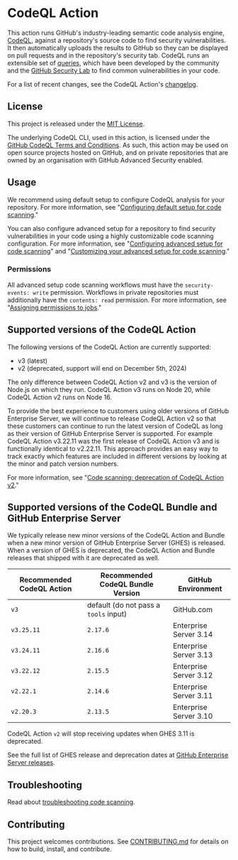 # CodeQL Action

This action runs GitHub's industry-leading semantic code analysis engine, [CodeQL](https://codeql.github.com/), against a repository's source code to find security vulnerabilities. It then automatically uploads the results to GitHub so they can be displayed on pull requests and in the repository's security tab. CodeQL runs an extensible set of [queries](https://github.com/github/codeql), which have been developed by the community and the [GitHub Security Lab](https://securitylab.github.com/) to find common vulnerabilities in your code.

For a list of recent changes, see the CodeQL Action's [changelog](CHANGELOG.md).

## License

This project is released under the [MIT License](LICENSE).

The underlying CodeQL CLI, used in this action, is licensed under the [GitHub CodeQL Terms and Conditions](https://securitylab.github.com/tools/codeql/license). As such, this action may be used on open source projects hosted on GitHub, and on private repositories that are owned by an organisation with GitHub Advanced Security enabled.

## Usage

We recommend using default setup to configure CodeQL analysis for your repository. For more information, see "[Configuring default setup for code scanning](https://docs.github.com/en/code-security/code-scanning/enabling-code-scanning/configuring-default-setup-for-code-scanning)."

You can also configure advanced setup for a repository to find security vulnerabilities in your code using a highly customizable code scanning configuration. For more information, see "[Configuring advanced setup for code scanning](https://docs.github.com/en/code-security/code-scanning/creating-an-advanced-setup-for-code-scanning/configuring-advanced-setup-for-code-scanning)" and "[Customizing your advanced setup for code scanning](https://docs.github.com/en/code-security/code-scanning/creating-an-advanced-setup-for-code-scanning/customizing-your-advanced-setup-for-code-scanning)."

### Permissions

All advanced setup code scanning workflows must have the `security-events: write` permission. Workflows in private repositories must additionally have the `contents: read` permission. For more information, see "[Assigning permissions to jobs](https://docs.github.com/en/actions/using-jobs/assigning-permissions-to-jobs)."

## Supported versions of the CodeQL Action

The following versions of the CodeQL Action are currently supported:

- v3 (latest)
- v2 (deprecated, support will end on December 5th, 2024)

The only difference between CodeQL Action v2 and v3 is the version of Node.js on which they run. CodeQL Action v3 runs on Node 20, while CodeQL Action v2 runs on Node 16.

To provide the best experience to customers using older versions of GitHub Enterprise Server, we will continue to release CodeQL Action v2 so that these customers can continue to run the latest version of CodeQL as long as their version of GitHub Enterprise Server is supported. For example CodeQL Action v3.22.11 was the first release of CodeQL Action v3 and is functionally identical to v2.22.11. This approach provides an easy way to track exactly which features are included in different versions by looking at the minor and patch version numbers.

For more information, see "[Code scanning: deprecation of CodeQL Action v2](https://github.blog/changelog/2024-01-12-code-scanning-deprecation-of-codeql-action-v2/)."

## Supported versions of the CodeQL Bundle and GitHub Enterprise Server

We typically release new minor versions of the CodeQL Action and Bundle when a new minor version of GitHub Enterprise Server (GHES) is released. When a version of GHES is deprecated, the CodeQL Action and Bundle releases that shipped with it are deprecated as well.

| Recommended CodeQL Action | Recommended CodeQL Bundle Version | GitHub Environment |
|---------|----------|--------------|
| `v3` | default (do not pass a `tools` input) | GitHub.com |
| `v3.25.11` | `2.17.6` | Enterprise Server 3.14 |
| `v3.24.11` | `2.16.6` | Enterprise Server 3.13 |
| `v3.22.12` | `2.15.5` | Enterprise Server 3.12 |
| `v2.22.1` | `2.14.6` | Enterprise Server 3.11 |
| `v2.20.3` | `2.13.5` | Enterprise Server 3.10 |

CodeQL Action `v2` will stop receiving updates when GHES 3.11 is deprecated.

See the full list of GHES release and deprecation dates at [GitHub Enterprise Server releases](https://docs.github.com/en/enterprise-server/admin/all-releases#releases-of-github-enterprise-server).

## Troubleshooting

Read about [troubleshooting code scanning](https://docs.github.com/en/code-security/code-scanning/troubleshooting-code-scanning).

## Contributing

This project welcomes contributions. See [CONTRIBUTING.md](CONTRIBUTING.md) for details on how to build, install, and contribute.
